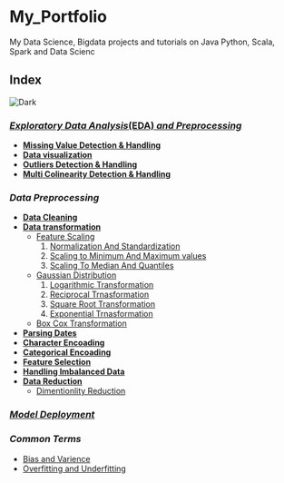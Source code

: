 # My_Portfolio
My Data Science, Bigdata projects and tutorials on Java Python, Scala, Spark and Data Scienc





## Index
![Dark](https://user-images.githubusercontent.com/12748752/126914729-75e0fed5-fdaa-4216-81c8-719340e80694.png)
### [ _Exploratory Data Analysis_(EDA) _and Preprocessing_](https://github.com/iAmKankan/Data-Gathering-And-Preprocessing/tree/main/eda)
   * [**Missing Value Detection & Handling**](https://github.com/iAmKankan/Data-Gathering-And-Preprocessing/blob/main/eda/README.md#1-handling-missing-values)
   * [**Data visualization**](https://github.com/iAmKankan/Data-Gathering-And-Preprocessing/blob/main/eda/README.md#2-data-visualization)
   * [**Outliers Detection & Handling**](https://github.com/iAmKankan/Data-Gathering-And-Preprocessing/blob/main/eda/README.md#3-handling-outliers)
   * [**Multi Colinearity Detection & Handling**](https://github.com/iAmKankan/MachineLearning_With_Python/blob/master/Supervised/Linear%20Regrassion/correlation.md)
### _Data Preprocessing_
  * [**Data Cleaning**](#data-cleaning)
  * [**Data transformation**](#data-transformation)
    * [Feature Scaling](https://github.com/iAmKankan/Data-Gathering-And-Preprocessing/blob/main/datatransformation.md#feature-scaling)
      1. [Normalization And Standardization](https://github.com/iAmKankan/Data-Gathering-And-Preprocessing/blob/main/scaling.ipynb)
      1. [Scaling to Minimum And Maximum values](https://github.com/iAmKankan/Data-Gathering-And-Preprocessing/blob/main/scaling.ipynb)
      1. [Scaling To Median And Quantiles](https://github.com/iAmKankan/Data-Gathering-And-Preprocessing/blob/main/scaling.ipynb)
    * [Gaussian Distribution](https://github.com/iAmKankan/Data-Gathering-And-Preprocessing/blob/main/gaussian.ipynb) 
      1. [Logarithmic Transformation](https://github.com/iAmKankan/Data-Gathering-And-Preprocessing/blob/main/gaussian.ipynb) 
      1. [Reciprocal Trnasformation](https://github.com/iAmKankan/Data-Gathering-And-Preprocessing/blob/main/gaussian.ipynb) 
      1. [Square Root Transformation](https://github.com/iAmKankan/Data-Gathering-And-Preprocessing/blob/main/gaussian.ipynb) 
      1. [Exponential Trnasformation](https://github.com/iAmKankan/Data-Gathering-And-Preprocessing/blob/main/gaussian.ipynb) 
    * [Box Cox Transformation](https://github.com/iAmKankan/Data-Gathering-And-Preprocessing/blob/main/gaussian.ipynb) 
* [**Parsing Dates**](https://github.com/iAmKankan/Data-Gathering-And-Preprocessing/blob/main/date_parsing.md)
* [**Character Encoading**]()
* [**Categorical Encoading**]()
* [**Feature Selection**](https://github.com/iAmKankan/Data-Gathering-And-Preprocessing/tree/main/feature_selection#readme)
* [**Handling Imbalanced Data**]()
* [**Data Reduction**](#data-reduction)
  * [Dimentionlity Reduction](https://github.com/iAmKankan/Data-Gathering-And-Preprocessing/tree/main/Dimensionality_Reduction)
### [_**Model Deployment**_](https://github.com/iAmKankan/Data-Gathering-And-Preprocessing/blob/main/Deployment/README.md)
### _Common Terms_
   * [Bias and Varience](https://github.com/iAmKankan/MachineLearning_With_Python#bias-and-varience)
   * [Overfitting and Underfitting](https://github.com/iAmKankan/MachineLearning_With_Python#overfitting-and-underfitting)
